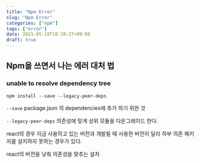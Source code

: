 ```yaml
---
title: "Npm Error"
slug: "Npm Error"
categories: ["npm"]
tags: ["error"]
date: 2021-05-19T18:19:27+09:00
draft: true
---
```


## Npm을 쓰면서 나는 에러 대처 법

### unable to resolve dependency tree

`npm install --save --legacy-peer-deps`

`--save` package.json 의 dependencies에 추가 하기 위한 것

`--legacy-peer-deps` 의존성에 맞게 상위 모듈을 다운그레이드 한다.

react의 경우 지금 사용하고 있는 버전과 개발될 때 사용한 버전이 달라 하부 의존 패키지를 설치하지 못하는 경우가 있다.

react의 버전을 낮춰 의존성을 맞추는 설치
